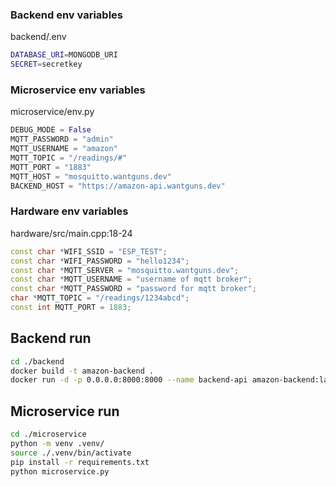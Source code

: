 
### Backend env variables
backend/.env
```bash
DATABASE_URI=MONGODB_URI
SECRET=secretkey
```

### Microservice env variables
microservice/env.py
```python
DEBUG_MODE = False
MQTT_PASSWORD = "admin"
MQTT_USERNAME = "amazon"
MQTT_TOPIC = "/readings/#"
MQTT_PORT = "1883"
MQTT_HOST = "mosquitto.wantguns.dev"
BACKEND_HOST = "https://amazon-api.wantguns.dev"
```

### Hardware env variables
hardware/src/main.cpp:18-24
```cpp
const char *WIFI_SSID = "ESP_TEST";
const char *WIFI_PASSWORD = "hello1234";
const char *MQTT_SERVER = "mosquitto.wantguns.dev";
const char *MQTT_USERNAME = "username of mqtt broker";
const char *MQTT_PASSWORD = "password for mqtt broker";
char *MQTT_TOPIC = "/readings/1234abcd";
const int MQTT_PORT = 1883;
```

## Backend run
```bash
cd ./backend
docker build -t amazon-backend .
docker run -d -p 0.0.0.0:8000:8000 --name backend-api amazon-backend:latest
```
## Microservice run
```bash
cd ./microservice 
python -m venv .venv/
source ./.venv/bin/activate
pip install -r requirements.txt
python microservice.py
```
